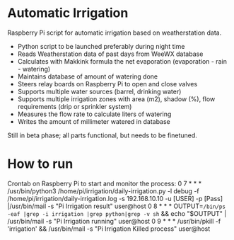 # Automatic Irrigation
 Raspberry Pi script for automatic irrigation based on weatherstation data.
 
 * Python script to be launched preferably during night time
 * Reads Weatherstation data of past days from WeeWX database
 * Calculates with Makkink formula the net evaporation (evaporation - rain - watering)
 * Maintains database of amount of watering done
 * Steers relay boards on Raspberry Pi to open and close valves
 * Supports multiple water sources (barrel, drinking water)
 * Supports multiple irrigation zones with area (m2), shadow (%), flow requirements (drip or sprinkler system)
 * Measures the flow rate to calculate liters of watering
 * Writes the amount of millimeter watered in database

Still in beta phase; all parts functional, but needs to be finetuned.

# How to run
Crontab on Raspberry Pi to start and monitor the process:
  0  7   *   *   *   /usr/bin/python3 /home/pi/irrigation/daily-irrigation.py -l debug -f /home/pi/irrigation/daily-irrigation.log -s 192.168.10.10 -u [USER] -p [Pass] |/usr/bin/mail -s "Pi Irrigation result" user@host
  0  8   *   *   *   OUTPUT=`/bin/ps -eaf |grep -i irrigation |grep python|grep -v sh` && echo "$OUTPUT" | /usr/bin/mail -s "Pi Irrigation running" user@host
  0  9   *   *   *   /usr/bin/pkill -f 'irrigation' && /usr/bin/mail -s "Pi Irrigation Killed process" user@host
  
  
